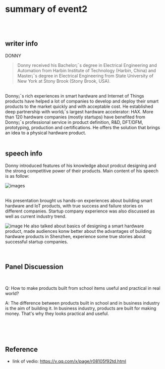 # summary of event2
</br>
</br>
  
## writer info 
DONNY
> Donny received his Bachelor¡¯s degree in Electrical Engineering and Automation from Harbin Institute of Technology (Harbin, China) and Master¡¯s degree in Electrical Engineering from State University of New York at Stony Brook (Stony Brook, USA).

</br>
Donny¡¯s rich experiences in smart hardware and Internet of Things products have helped a lot of companies to develop and deploy their smart products to the market quickly and with acceptable cost. He established deep partnership with world¡¯s largest hardware accelerator: HAX. More than 120 hardware companies (mostly startups) have benefited from Donny¡¯s professional service in product definition, R&D, DFT/DFM, prototyping, production and certifications. He offers the solution that brings an idea to a physical hardware product.

</br>
</br>

## speech info
Donny introduced features of his knowledge about prodcut designing and the strong competitive power of their products. Main content of his speech is as follow:
</br>

![images](https://github.com/AndyBeHere/openFiestaTalk/blob/master/%E2%80%ABimages/event2/9429071dc7e8daeeffb88a32091342f.jpg)

</br>
His presentation  brought us hands-on experiences about building smart hardware and IoT products, with true success and failure stories on different companies. Startup company experience was also  discussed as well as current industry trend.
</br>

![image](https://github.com/AndyBeHere/openFiestaTalk/blob/master/%E2%80%ABimages/event2/d16a90068ce768ad6adc0af1360ef26.jpg)
He also talked about basics of designing a smart hardware product, made audiences konw better about the advantages of building hardware products in Shenzhen, experience some true stories about successful startup companies. 
</br>

</br>


## Panel Discuession


</br>

Q: How to make products built from school items useful and practical in real world?
</br>

A: The difference between products built in school and in business industry is the aim of building it. In business industry, products are built for making money. That's why they looks practical and useful.

</br>


</br>
</br>

## Reference
- link of vedio: https://v.qq.com/x/page/r08105f92td.html

